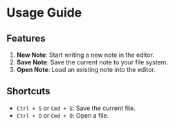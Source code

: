 # Usage Guide

## Features
1. **New Note**: Start writing a new note in the editor.
2. **Save Note**: Save the current note to your file system.
3. **Open Note**: Load an existing note into the editor.

## Shortcuts
- `Ctrl + S` or `Cmd + S`: Save the current file.
- `Ctrl + O` or `Cmd + O`: Open a file.
